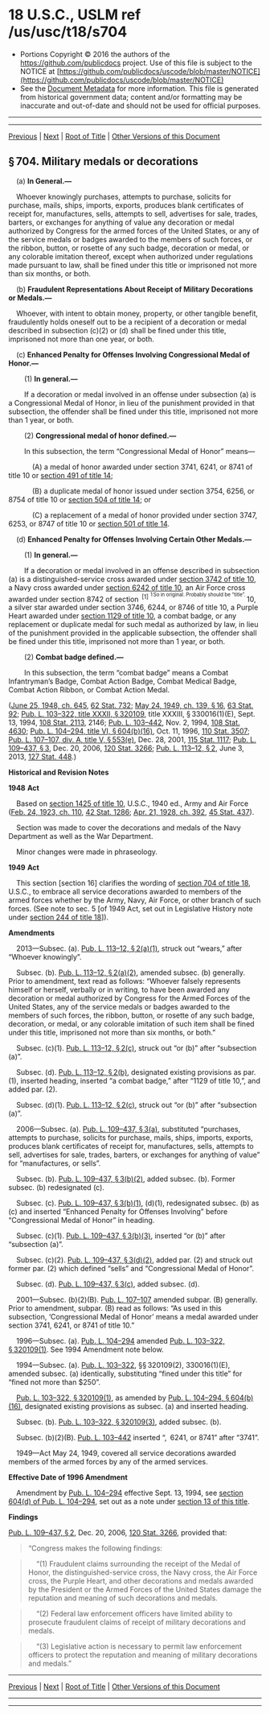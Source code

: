 ---
---

# 18 U.S.C., USLM ref /us/usc/t18/s704

* Portions Copyright © 2016 the authors of the https://github.com/publicdocs project.
  Use of this file is subject to the NOTICE at [https://github.com/publicdocs/uscode/blob/master/NOTICE](https://github.com/publicdocs/uscode/blob/master/NOTICE)
* See the [Document Metadata](././../../../../..//README.md) for more information.
  This file is generated from historical government data; content and/or formatting may be inaccurate and out-of-date and should not be used for official purposes.

----------
----------

[Previous](./../../../../..//us/usc/t18/ptI/ch33/m__us_usc_t18_s703.md) | [Next](./../../../../..//us/usc/t18/ptI/ch33/m__us_usc_t18_s705.md) | [Root of Title](./../../../../../) | [Other Versions of this Document](https://publicdocs.github.io/go/links?ns=uslm&ref=%2Fus%2Fusc%2Ft18%2Fs704)

## § 704. Military medals or decorations

    (a) __In General.—__ 

    Whoever knowingly purchases, attempts to purchase, solicits for purchase, mails, ships, imports, exports, produces blank certificates of receipt for, manufactures, sells, attempts to sell, advertises for sale, trades, barters, or exchanges for anything of value any decoration or medal authorized by Congress for the armed forces of the United States, or any of the service medals or badges awarded to the members of such forces, or the ribbon, button, or rosette of any such badge, decoration or medal, or any colorable imitation thereof, except when authorized under regulations made pursuant to law, shall be fined under this title or imprisoned not more than six months, or both.

    (b) __Fraudulent Representations About Receipt of Military Decorations or Medals.—__ 

    Whoever, with intent to obtain money, property, or other tangible benefit, fraudulently holds oneself out to be a recipient of a decoration or medal described in subsection (c)(2) or (d) shall be fined under this title, imprisoned not more than one year, or both.

    (c) __Enhanced Penalty for Offenses Involving Congressional Medal of Honor.—__ 

        (1) __In general.—__ 

        If a decoration or medal involved in an offense under subsection (a) is a Congressional Medal of Honor, in lieu of the punishment provided in that subsection, the offender shall be fined under this title, imprisoned not more than 1 year, or both.

        (2) __Congressional medal of honor defined.—__ 

        In this subsection, the term “Congressional Medal of Honor” means—

            (A) a medal of honor awarded under section 3741, 6241, or 8741 of title 10 or [section 491 of title 14][/us/usc/t14/s491];

            (B) a duplicate medal of honor issued under section 3754, 6256, or 8754 of title 10 or [section 504 of title 14][/us/usc/t14/s504]; or

            (C) a replacement of a medal of honor provided under section 3747, 6253, or 8747 of title 10 or [section 501 of title 14][/us/usc/t14/s501].

    (d) __Enhanced Penalty for Offenses Involving Certain Other Medals.—__ 

        (1) __In general.—__ 

        If a decoration or medal involved in an offense described in subsection (a) is a distinguished-service cross awarded under [section 3742 of title 10][/us/usc/t10/s3742], a Navy cross awarded under [section 6242 of title 10][/us/usc/t10/s6242], an Air Force cross awarded under section 8742 of section  <sup>\[1\]</sup>  <sup><sup> 1 So in original. Probably should be “title”. </sup></sup>  10, a silver star awarded under section 3746, 6244, or 8746 of title 10, a Purple Heart awarded under [section 1129 of title 10][/us/usc/t10/s1129], a combat badge, or any replacement or duplicate medal for such medal as authorized by law, in lieu of the punishment provided in the applicable subsection, the offender shall be fined under this title, imprisoned not more than 1 year, or both.

        (2) __Combat badge defined.—__ 

        In this subsection, the term “combat badge” means a Combat Infantryman’s Badge, Combat Action Badge, Combat Medical Badge, Combat Action Ribbon, or Combat Action Medal.

([June 25, 1948, ch. 645][/us/act/1948-06-25/ch645], [62 Stat. 732][/us/stat/62/732]; [May 24, 1949, ch. 139, § 16][/us/act/1949-05-24/ch139/s16], [63 Stat. 92][/us/stat/63/92]; [Pub. L. 103–322, title XXXII, § 320109][/us/pl/103/322/s320109], title XXXIII, § 330016(1)(E), Sept. 13, 1994, [108 Stat. 2113][/us/stat/108/2113], 2146; [Pub. L. 103–442][/us/pl/103/442], Nov. 2, 1994, [108 Stat. 4630][/us/stat/108/4630]; [Pub. L. 104–294, title VI, § 604(b)(16)][/us/pl/104/294/s604/b/16], Oct. 11, 1996, [110 Stat. 3507][/us/stat/110/3507]; [Pub. L. 107–107, div. A, title V, § 553(e)][/us/pl/107/107/s553/e], Dec. 28, 2001, [115 Stat. 1117][/us/stat/115/1117]; [Pub. L. 109–437, § 3][/us/pl/109/437/s3], Dec. 20, 2006, [120 Stat. 3266][/us/stat/120/3266]; [Pub. L. 113–12, § 2][/us/pl/113/12/s2], June 3, 2013, [127 Stat. 448][/us/stat/127/448].)

 __Historical and Revision Notes__ 

 __1948__  __Act__ 

    Based on [section 1425 of title 10][/us/usc/t10/s1425], U.S.C., 1940 ed., Army and Air Force ([Feb. 24, 1923, ch. 110][/us/act/1923-02-24/ch110], [42 Stat. 1286][/us/stat/42/1286]; [Apr. 21, 1928, ch. 392][/us/act/1928-04-21/ch392], [45 Stat. 437][/us/stat/45/437]).

    Section was made to cover the decorations and medals of the Navy Department as well as the War Department.

    Minor changes were made in phraseology.

 __1949__  __Act__ 

    This section \[section 16\] clarifies the wording of [section 704 of title 18][/us/usc/t18/s704], U.S.C., to embrace all service decorations awarded to members of the armed forces whether by the Army, Navy, Air Force, or other branch of such forces. (See note to sec. 5 \[of 1949 Act, set out in Legislative History note under [section 244 of title 18][/us/usc/t18/s244]\]).

 __Amendments__ 

    2013—Subsec. (a). [Pub. L. 113–12, § 2(a)(1)][/us/pl/113/12/s2/a/1], struck out “wears,” after “Whoever knowingly”.

    Subsec. (b). [Pub. L. 113–12, § 2(a)(2)][/us/pl/113/12/s2/a/2], amended subsec. (b) generally. Prior to amendment, text read as follows: “Whoever falsely represents himself or herself, verbally or in writing, to have been awarded any decoration or medal authorized by Congress for the Armed Forces of the United States, any of the service medals or badges awarded to the members of such forces, the ribbon, button, or rosette of any such badge, decoration, or medal, or any colorable imitation of such item shall be fined under this title, imprisoned not more than six months, or both.”

    Subsec. (c)(1). [Pub. L. 113–12, § 2(c)][/us/pl/113/12/s2/c], struck out “or (b)” after “subsection (a)”.

    Subsec. (d). [Pub. L. 113–12, § 2(b)][/us/pl/113/12/s2/b], designated existing provisions as par. (1), inserted heading, inserted “a combat badge,” after “1129 of title 10,”, and added par. (2).

    Subsec. (d)(1). [Pub. L. 113–12, § 2(c)][/us/pl/113/12/s2/c], struck out “or (b)” after “subsection (a)”.

    2006—Subsec. (a). [Pub. L. 109–437, § 3(a)][/us/pl/109/437/s3/a], substituted “purchases, attempts to purchase, solicits for purchase, mails, ships, imports, exports, produces blank certificates of receipt for, manufactures, sells, attempts to sell, advertises for sale, trades, barters, or exchanges for anything of value” for “manufactures, or sells”.

    Subsec. (b). [Pub. L. 109–437, § 3(b)(2)][/us/pl/109/437/s3/b/2], added subsec. (b). Former subsec. (b) redesignated (c).

    Subsec. (c). [Pub. L. 109–437, § 3(b)(1)][/us/pl/109/437/s3/b/1], (d)(1), redesignated subsec. (b) as (c) and inserted “Enhanced Penalty for Offenses Involving” before “Congressional Medal of Honor” in heading.

    Subsec. (c)(1). [Pub. L. 109–437, § 3(b)(3)][/us/pl/109/437/s3/b/3], inserted “or (b)” after “subsection (a)”.

    Subsec. (c)(2). [Pub. L. 109–437, § 3(d)(2)][/us/pl/109/437/s3/d/2], added par. (2) and struck out former par. (2) which defined “sells” and “Congressional Medal of Honor”.

    Subsec. (d). [Pub. L. 109–437, § 3(c)][/us/pl/109/437/s3/c], added subsec. (d).

    2001—Subsec. (b)(2)(B). [Pub. L. 107–107][/us/pl/107/107] amended subpar. (B) generally. Prior to amendment, subpar. (B) read as follows: “As used in this subsection, ‘Congressional Medal of Honor’ means a medal awarded under section 3741, 6241, or 8741 of title 10.”

    1996—Subsec. (a). [Pub. L. 104–294][/us/pl/104/294] amended [Pub. L. 103–322, § 320109(1)][/us/pl/103/322/s320109/1]. See 1994 Amendment note below.

    1994—Subsec. (a). [Pub. L. 103–322][/us/pl/103/322], §§ 320109(2), 330016(1)(E), amended subsec. (a) identically, substituting “fined under this title” for “fined not more than $250”.

    [Pub. L. 103–322, § 320109(1)][/us/pl/103/322/s320109/1], as amended by [Pub. L. 104–294, § 604(b)(16)][/us/pl/104/294/s604/b/16], designated existing provisions as subsec. (a) and inserted heading.

    Subsec. (b). [Pub. L. 103–322, § 320109(3)][/us/pl/103/322/s320109/3], added subsec. (b).

    Subsec. (b)(2)(B). [Pub. L. 103–442][/us/pl/103/442] inserted “, 6241, or 8741” after “3741”.

    1949—Act May 24, 1949, covered all service decorations awarded members of the armed forces by any of the armed services.

 __Effective Date of 1996 Amendment__ 

    Amendment by [Pub. L. 104–294][/us/pl/104/294] effective Sept. 13, 1994, see [section 604(d) of Pub. L. 104–294][/us/pl/104/294/s604/d], set out as a note under [section 13 of this title][/us/usc/t18/s13].

 __Findings__ 

[Pub. L. 109–437, § 2][/us/pl/109/437/s2], Dec. 20, 2006, [120 Stat. 3266][/us/stat/120/3266], provided that: 

> “Congress makes the following findings:

>     “(1) Fraudulent claims surrounding the receipt of the Medal of Honor, the distinguished-service cross, the Navy cross, the Air Force cross, the Purple Heart, and other decorations and medals awarded by the President or the Armed Forces of the United States damage the reputation and meaning of such decorations and medals.

>     “(2) Federal law enforcement officers have limited ability to prosecute fraudulent claims of receipt of military decorations and medals.

>     “(3) Legislative action is necessary to permit law enforcement officers to protect the reputation and meaning of military decorations and medals.”

----------

[Previous](./../../../../..//us/usc/t18/ptI/ch33/m__us_usc_t18_s703.md) | [Next](./../../../../..//us/usc/t18/ptI/ch33/m__us_usc_t18_s705.md) | [Root of Title](./../../../../../) | [Other Versions of this Document](https://publicdocs.github.io/go/links?ns=uslm&ref=%2Fus%2Fusc%2Ft18%2Fs704)

----------
----------

[/us/usc/t14/s491]: https://publicdocs.github.io/go/links?ns=uslm&ref=%2Fus%2Fusc%2Ft14%2Fs491
[/us/usc/t14/s504]: https://publicdocs.github.io/go/links?ns=uslm&ref=%2Fus%2Fusc%2Ft14%2Fs504
[/us/usc/t14/s501]: https://publicdocs.github.io/go/links?ns=uslm&ref=%2Fus%2Fusc%2Ft14%2Fs501
[/us/usc/t10/s3742]: https://publicdocs.github.io/go/links?ns=uslm&ref=%2Fus%2Fusc%2Ft10%2Fs3742
[/us/usc/t10/s6242]: https://publicdocs.github.io/go/links?ns=uslm&ref=%2Fus%2Fusc%2Ft10%2Fs6242
[/us/usc/t10/s1129]: https://publicdocs.github.io/go/links?ns=uslm&ref=%2Fus%2Fusc%2Ft10%2Fs1129
[/us/act/1948-06-25/ch645]: https://publicdocs.github.io/go/links?ns=uslm&ref=%2Fus%2Fact%2F1948-06-25%2Fch645
[/us/stat/62/732]: https://publicdocs.github.io/go/links?ns=uslm&ref=%2Fus%2Fstat%2F62%2F732
[/us/act/1949-05-24/ch139/s16]: https://publicdocs.github.io/go/links?ns=uslm&ref=%2Fus%2Fact%2F1949-05-24%2Fch139%2Fs16
[/us/stat/63/92]: https://publicdocs.github.io/go/links?ns=uslm&ref=%2Fus%2Fstat%2F63%2F92
[/us/pl/103/322/s320109]: https://publicdocs.github.io/go/links?ns=uslm&ref=%2Fus%2Fpl%2F103%2F322%2Fs320109
[/us/stat/108/2113]: https://publicdocs.github.io/go/links?ns=uslm&ref=%2Fus%2Fstat%2F108%2F2113
[/us/pl/103/442]: https://publicdocs.github.io/go/links?ns=uslm&ref=%2Fus%2Fpl%2F103%2F442
[/us/stat/108/4630]: https://publicdocs.github.io/go/links?ns=uslm&ref=%2Fus%2Fstat%2F108%2F4630
[/us/pl/104/294/s604/b/16]: https://publicdocs.github.io/go/links?ns=uslm&ref=%2Fus%2Fpl%2F104%2F294%2Fs604%2Fb%2F16
[/us/stat/110/3507]: https://publicdocs.github.io/go/links?ns=uslm&ref=%2Fus%2Fstat%2F110%2F3507
[/us/pl/107/107/s553/e]: https://publicdocs.github.io/go/links?ns=uslm&ref=%2Fus%2Fpl%2F107%2F107%2Fs553%2Fe
[/us/stat/115/1117]: https://publicdocs.github.io/go/links?ns=uslm&ref=%2Fus%2Fstat%2F115%2F1117
[/us/pl/109/437/s3]: https://publicdocs.github.io/go/links?ns=uslm&ref=%2Fus%2Fpl%2F109%2F437%2Fs3
[/us/stat/120/3266]: https://publicdocs.github.io/go/links?ns=uslm&ref=%2Fus%2Fstat%2F120%2F3266
[/us/pl/113/12/s2]: https://publicdocs.github.io/go/links?ns=uslm&ref=%2Fus%2Fpl%2F113%2F12%2Fs2
[/us/stat/127/448]: https://publicdocs.github.io/go/links?ns=uslm&ref=%2Fus%2Fstat%2F127%2F448
[/us/usc/t10/s1425]: https://publicdocs.github.io/go/links?ns=uslm&ref=%2Fus%2Fusc%2Ft10%2Fs1425
[/us/act/1923-02-24/ch110]: https://publicdocs.github.io/go/links?ns=uslm&ref=%2Fus%2Fact%2F1923-02-24%2Fch110
[/us/stat/42/1286]: https://publicdocs.github.io/go/links?ns=uslm&ref=%2Fus%2Fstat%2F42%2F1286
[/us/act/1928-04-21/ch392]: https://publicdocs.github.io/go/links?ns=uslm&ref=%2Fus%2Fact%2F1928-04-21%2Fch392
[/us/stat/45/437]: https://publicdocs.github.io/go/links?ns=uslm&ref=%2Fus%2Fstat%2F45%2F437
[/us/usc/t18/s704]: https://publicdocs.github.io/go/links?ns=uslm&ref=%2Fus%2Fusc%2Ft18%2Fs704
[/us/usc/t18/s244]: https://publicdocs.github.io/go/links?ns=uslm&ref=%2Fus%2Fusc%2Ft18%2Fs244
[/us/pl/113/12/s2/a/1]: https://publicdocs.github.io/go/links?ns=uslm&ref=%2Fus%2Fpl%2F113%2F12%2Fs2%2Fa%2F1
[/us/pl/113/12/s2/a/2]: https://publicdocs.github.io/go/links?ns=uslm&ref=%2Fus%2Fpl%2F113%2F12%2Fs2%2Fa%2F2
[/us/pl/113/12/s2/c]: https://publicdocs.github.io/go/links?ns=uslm&ref=%2Fus%2Fpl%2F113%2F12%2Fs2%2Fc
[/us/pl/113/12/s2/b]: https://publicdocs.github.io/go/links?ns=uslm&ref=%2Fus%2Fpl%2F113%2F12%2Fs2%2Fb
[/us/pl/113/12/s2/c]: https://publicdocs.github.io/go/links?ns=uslm&ref=%2Fus%2Fpl%2F113%2F12%2Fs2%2Fc
[/us/pl/109/437/s3/a]: https://publicdocs.github.io/go/links?ns=uslm&ref=%2Fus%2Fpl%2F109%2F437%2Fs3%2Fa
[/us/pl/109/437/s3/b/2]: https://publicdocs.github.io/go/links?ns=uslm&ref=%2Fus%2Fpl%2F109%2F437%2Fs3%2Fb%2F2
[/us/pl/109/437/s3/b/1]: https://publicdocs.github.io/go/links?ns=uslm&ref=%2Fus%2Fpl%2F109%2F437%2Fs3%2Fb%2F1
[/us/pl/109/437/s3/b/3]: https://publicdocs.github.io/go/links?ns=uslm&ref=%2Fus%2Fpl%2F109%2F437%2Fs3%2Fb%2F3
[/us/pl/109/437/s3/d/2]: https://publicdocs.github.io/go/links?ns=uslm&ref=%2Fus%2Fpl%2F109%2F437%2Fs3%2Fd%2F2
[/us/pl/109/437/s3/c]: https://publicdocs.github.io/go/links?ns=uslm&ref=%2Fus%2Fpl%2F109%2F437%2Fs3%2Fc
[/us/pl/107/107]: https://publicdocs.github.io/go/links?ns=uslm&ref=%2Fus%2Fpl%2F107%2F107
[/us/pl/104/294]: https://publicdocs.github.io/go/links?ns=uslm&ref=%2Fus%2Fpl%2F104%2F294
[/us/pl/103/322/s320109/1]: https://publicdocs.github.io/go/links?ns=uslm&ref=%2Fus%2Fpl%2F103%2F322%2Fs320109%2F1
[/us/pl/103/322]: https://publicdocs.github.io/go/links?ns=uslm&ref=%2Fus%2Fpl%2F103%2F322
[/us/pl/103/322/s320109/1]: https://publicdocs.github.io/go/links?ns=uslm&ref=%2Fus%2Fpl%2F103%2F322%2Fs320109%2F1
[/us/pl/104/294/s604/b/16]: https://publicdocs.github.io/go/links?ns=uslm&ref=%2Fus%2Fpl%2F104%2F294%2Fs604%2Fb%2F16
[/us/pl/103/322/s320109/3]: https://publicdocs.github.io/go/links?ns=uslm&ref=%2Fus%2Fpl%2F103%2F322%2Fs320109%2F3
[/us/pl/103/442]: https://publicdocs.github.io/go/links?ns=uslm&ref=%2Fus%2Fpl%2F103%2F442
[/us/pl/104/294]: https://publicdocs.github.io/go/links?ns=uslm&ref=%2Fus%2Fpl%2F104%2F294
[/us/pl/104/294/s604/d]: https://publicdocs.github.io/go/links?ns=uslm&ref=%2Fus%2Fpl%2F104%2F294%2Fs604%2Fd
[/us/usc/t18/s13]: https://publicdocs.github.io/go/links?ns=uslm&ref=%2Fus%2Fusc%2Ft18%2Fs13
[/us/pl/109/437/s2]: https://publicdocs.github.io/go/links?ns=uslm&ref=%2Fus%2Fpl%2F109%2F437%2Fs2
[/us/stat/120/3266]: https://publicdocs.github.io/go/links?ns=uslm&ref=%2Fus%2Fstat%2F120%2F3266


